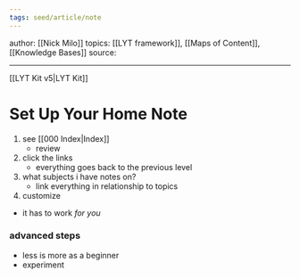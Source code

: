 ```yaml
---
tags: seed/article/note 
---
```


author: [[Nick Milo]]
topics: [[LYT framework]], [[Maps of Content]], [[Knowledge Bases]]
source: 

---
[[LYT Kit v5|LYT Kit]]
# Set Up Your Home Note

1. see [[000 Index|Index]]
	- review
2. click the links
	- everything goes back to the previous level
3. what subjects i have notes on?
	- link everything in relationship to topics
4. customize

- it has to work *for you*

### advanced steps

- less is more as a beginner
- experiment
